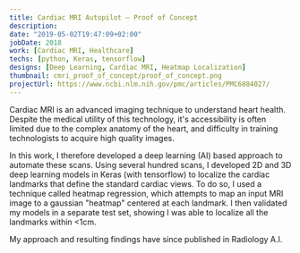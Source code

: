 ```yaml
---
title: Cardiac MRI Autopilot – Proof of Concept
description:
date: "2019-05-02T19:47:09+02:00"
jobDate: 2018
work: [Cardiac MRI, Healthcare]
techs: [python, Keras, tensorflow]
designs: [Deep Learning, Cardiac MRI, Heatmap Localization]
thumbnail: cmri_proof_of_concept/proof_of_concept.png
projectUrl: https://www.ncbi.nlm.nih.gov/pmc/articles/PMC6884027/
---
```


Cardiac MRI is an advanced imaging technique to understand heart health. Despite the medical utility of this technology, it's accessibility is often limited due to the complex anatomy of the heart, and difficulty in training technologists to acquire high quality images.

In this work, I therefore developed a deep learning (AI) based approach to automate these scans. Using several hundred scans, I developed 2D and 3D deep learning models in Keras (with tensorflow) to localize the cardiac landmarks that define the standard cardiac views. To do so, I used a technique called heatmap regression, which attempts to map an input MRI image to a gaussian "heatmap" centered at each landmark. I then validated my models in a separate test set, showing I was able to localize all the landmarks within <1cm.

My approach and resulting findings have since published in Radiology A.I.
